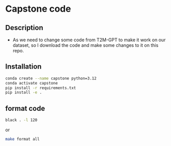 # Capstone code

## Description

- As we need to change some code from T2M-GPT to make it work on our dataset, so I download the code and make some changes to it on this repo.

## Installation
```bash
conda create --name capstone python=3.12
conda activate capstone
pip install -r requirements.txt
pip install -e .
```

## format code
```bash
black . -l 120
```
or 
```bash
make format all
```